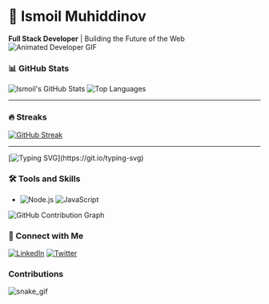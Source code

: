 # 🌟 Ismoil Muhiddinov  
**Full Stack Developer** | Building the Future of the Web  
![Animated Developer GIF](https://media.giphy.com/media/qgQUggAC3Pfv687qPC/giphy.gif)


### 📊 GitHub Stats
![Ismoil's GitHub Stats](https://github-readme-stats.vercel.app/api?username=muhiddinovismoil&show_icons=true&theme=radical&count_private=true)
![Top Languages](https://github-readme-stats.vercel.app/api/top-langs/?username=muhiddinovismoil&layout=compact&theme=radical)

---

### 🔥 Streaks
[![GitHub Streak](https://github-readme-streak-stats.herokuapp.com/?user=muhiddinovismoil&theme=radical)](https://git.io/streak-stats)

---

[![Typing SVG](https://readme-typing-svg.demolab.com/?lines=Full+Stack+Developer;Passionate+Coder;Always+Learning!)](https://git.io/typing-svg)
### 🛠️ Tools and Skills
- ![Node.js](https://img.shields.io/badge/Node.js-339933?style=for-the-badge&logo=node.js&logoColor=white)
![JavaScript](https://img.shields.io/badge/JavaScript-F7DF1E?style=for-the-badge&logo=javascript&logoColor=black)

![GitHub Contribution Graph](https://github-readme-activity-graph.vercel.app/graph?username=muhiddinovismoil&theme=react-dark&hide_border=true&area=true)
### 🤝 Connect with Me  
[![LinkedIn](https://img.shields.io/badge/LinkedIn-Connect-blue?style=flat&logo=linkedin)](https://linkedin.com/in/ismoil-muhiddinov)
[![Twitter](https://img.shields.io/badge/Twitter-Follow-blue?style=flat&logo=twitter)](https://twitter.com/ismoildev)

### Contributions
![snake_gif](https://github.com/muhiddinovismoil/muhiddinovismoil/blob/output/github-snake-dark.svg)
<!---
muhiddinovismoil/muhiddinovismoil is a ✨ special ✨ repository because its `README.md` (this file) appears on your GitHub profile.
You can click the Preview link to take a look at your changes.
--->
